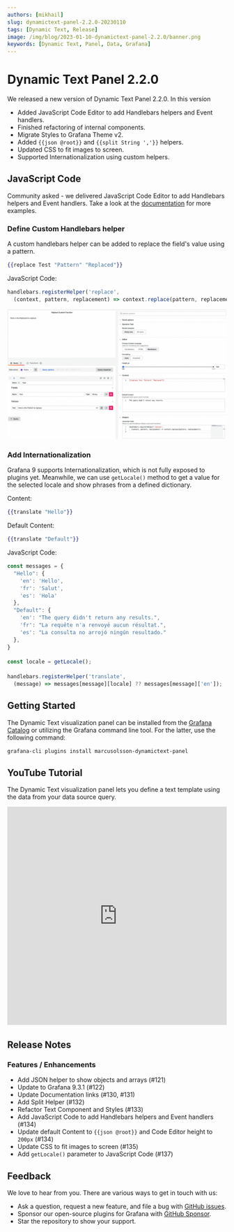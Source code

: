 ```yaml
---
authors: [mikhail]
slug: dynamictext-panel-2.2.0-20230110
tags: [Dynamic Text, Release]
image: /img/blog/2023-01-10-dynamictext-panel-2.2.0/banner.png
keywords: [Dynamic Text, Panel, Data, Grafana]
---
```


# Dynamic Text Panel 2.2.0

We released a new version of Dynamic Text Panel 2.2.0. In this version

- Added JavaScript Code Editor to add Handlebars helpers and Event handlers.
- Finished refactoring of internal components.
- Migrate Styles to Grafana Theme v2.
- Added `{{json @root}}` and `{{split String ','}}` helpers.
- Updated CSS to fit images to screen.
- Supported Internationalization using custom helpers.

<!--truncate-->

## JavaScript Code

Community asked - we delivered JavaScript Code Editor to add Handlebars helpers and Event handlers. Take a look at the [documentation](/plugins/volkovlabs-dynamictext-panel/code) for more examples.

### Define Custom Handlebars helper

A custom handlebars helper can be added to replace the field's value using a pattern.

```handlebars
{{replace Test "Pattern" "Replaced"}}
```

JavaScript Code:

```js
handlebars.registerHelper('replace',
  (context, pattern, replacement) => context.replace(pattern, replacement));
```

![Replace Helper](../../docs/volkovlabs-dynamictext-panel/img/replace.png)

### Add Internationalization

Grafana 9 supports Internationalization, which is not fully exposed to plugins yet. Meanwhile, we can use `getLocale()` method to get a value for the selected locale and show phrases from a defined dictionary.

Content:

```handlebars
{{translate "Hello"}}
```

Default Content:

```handlebars
{{translate "Default"}}
```

JavaScript Code:

```js
const messages = {
  "Hello": {
    'en': 'Hello',
    'fr': 'Salut',
    'es': 'Hola'
  },
  "Default": {
    'en': "The query didn't return any results.",
    'fr': "La requête n'a renvoyé aucun résultat.",
    'es': "La consulta no arrojó ningún resultado."
  },
}

const locale = getLocale();

handlebars.registerHelper('translate',
  (message) => messages[message][locale] ?? messages[message]['en']);
```

## Getting Started

The Dynamic Text visualization panel can be installed from the [Grafana Catalog](https://grafana.com/grafana/plugins/marcusolsson-dynamictext-panel/) or utilizing the Grafana command line tool. For the latter, use the following command:

```bash
grafana-cli plugins install marcusolsson-dynamictext-panel
```

## YouTube Tutorial

The Dynamic Text visualization panel lets you define a text template using the data from your data source query.

<iframe width="100%" height="500" src="https://www.youtube.com/embed/MpNZ4Yl-p0U" title="Dynamic Text Plugin for Grafana | Markdown, HTML and Handlebars to transform data visualizations" frameBorder="0" allow="accelerometer; autoplay; clipboard-write; encrypted-media; gyroscope; picture-in-picture" allowFullScreen></iframe>

## Release Notes

### Features / Enhancements

- Add JSON helper to show objects and arrays (#121)
- Update to Grafana 9.3.1 (#122)
- Update Documentation links (#130, #131)
- Add Split Helper (#132)
- Refactor Text Component and Styles (#133)
- Add JavaScript Code to add Handlebars helpers and Event handlers (#134)
- Update default Content to `{{json @root}}` and Code Editor height to `200px` (#134)
- Update CSS to fit images to screen (#135)
- Add `getLocale()` parameter to JavaScript Code (#137)

## Feedback

We love to hear from you. There are various ways to get in touch with us:

- Ask a question, request a new feature, and file a bug with [GitHub issues](https://github.com/volkovlabs/volkovlabs-dynamictext-panel/issues/new/choose).
- Sponsor our open-source plugins for Grafana with [GitHub Sponsor](https://github.com/sponsors/VolkovLabs).
- Star the repository to show your support.
